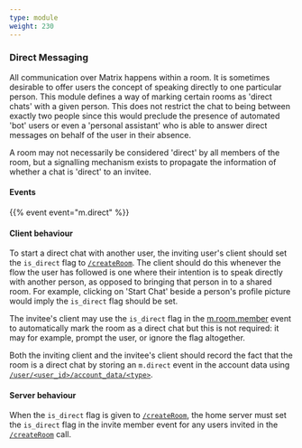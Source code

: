 ```yaml
---
type: module
weight: 230
---
```


### Direct Messaging

All communication over Matrix happens within a room. It is sometimes
desirable to offer users the concept of speaking directly to one
particular person. This module defines a way of marking certain rooms as
'direct chats' with a given person. This does not restrict the chat to
being between exactly two people since this would preclude the presence
of automated 'bot' users or even a 'personal assistant' who is able to
answer direct messages on behalf of the user in their absence.

A room may not necessarily be considered 'direct' by all members of the
room, but a signalling mechanism exists to propagate the information of
whether a chat is 'direct' to an invitee.

#### Events

{{% event event="m.direct" %}}

#### Client behaviour

To start a direct chat with another user, the inviting user's client
should set the `is_direct` flag to [`/createRoom`](/client-server-api/#post_matrixclientr0createroom). The client should do this
whenever the flow the user has followed is one where their intention is
to speak directly with another person, as opposed to bringing that
person in to a shared room. For example, clicking on 'Start Chat' beside
a person's profile picture would imply the `is_direct` flag should be
set.

The invitee's client may use the `is_direct` flag in the
[m.room.member](#mroommember) event to automatically mark the room as a direct chat
but this is not required: it may for example, prompt the user, or ignore
the flag altogether.

Both the inviting client and the invitee's client should record the fact
that the room is a direct chat by storing an `m.direct` event in the
account data using [`/user/<user_id>/account_data/<type>`](/client-server-api/#put_matrixclientr0useruseridaccount_datatype).

#### Server behaviour

When the `is_direct` flag is given to [`/createRoom`](/client-server-api/#post_matrixclientr0createroom), the home server must set the
`is_direct` flag in the invite member event for any users invited in the
[`/createRoom`](/client-server-api/#post_matrixclientr0createroom) call.
